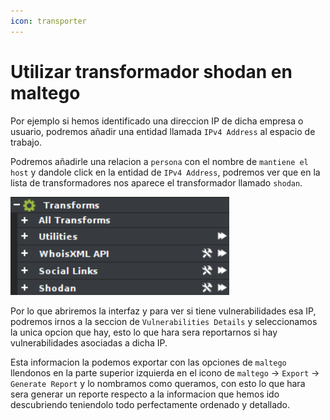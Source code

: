 ```yaml
---
icon: transporter
---
```


# Utilizar transformador shodan en maltego

Por ejemplo si hemos identificado una direccion IP de dicha empresa o usuario, podremos añadir una entidad llamada `IPv4 Address` al espacio de trabajo.

Podremos añadirle una relacion a `persona` con el nombre de `mantiene el host` y dandole click en la entidad de `IPv4 Address`, podremos ver que en la lista de transformadores nos aparece el transformador llamado `shodan`.

![](<../../../.gitbook/assets/image (4) (1) (1) (1) (1) (1).png>)

Por lo que abriremos la interfaz y para ver si tiene vulnerabilidades esa IP, podremos irnos a la seccion de `Vulnerabilities Details` y seleccionamos la unica opcion que hay, esto lo que hara sera reportarnos si hay vulnerabilidades asociadas a dicha IP.

Esta informacion la podemos exportar con las opciones de `maltego` llendonos en la parte superior izquierda en el icono de `maltego` -> `Export` -> `Generate Report` y lo nombramos como queramos, con esto lo que hara sera generar un reporte respecto a la informacion que hemos ido descubriendo teniendolo todo perfectamente ordenado y detallado.
